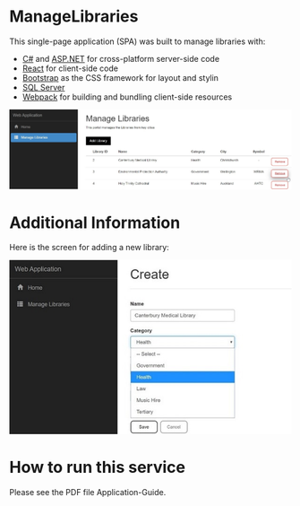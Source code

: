 # ManageLibraries

This single-page application (SPA) was built to manage libraries with:
- [C#](https://docs.microsoft.com/en-us/dotnet/csharp/programming-guide/) and [ASP.NET](https://dotnet.microsoft.com/apps/aspnet) for cross-platform server-side code
- [React](https://reactjs.org/) for client-side code
- [Bootstrap](https://getbootstrap.com/) as the CSS framework for layout and stylin
- [SQL Server](https://www.microsoft.com/en-us/sql-server/)
- [Webpack](https://webpack.github.io/) for building and bundling client-side resources

![screenshot](./Screenshot-ManageLibraries.jpg)

# Additional Information
Here is the screen for adding a new library:

![screenshot](./Screenshot-AddLibrary.jpg)

# How to run this service
Please see the PDF file Application-Guide.
